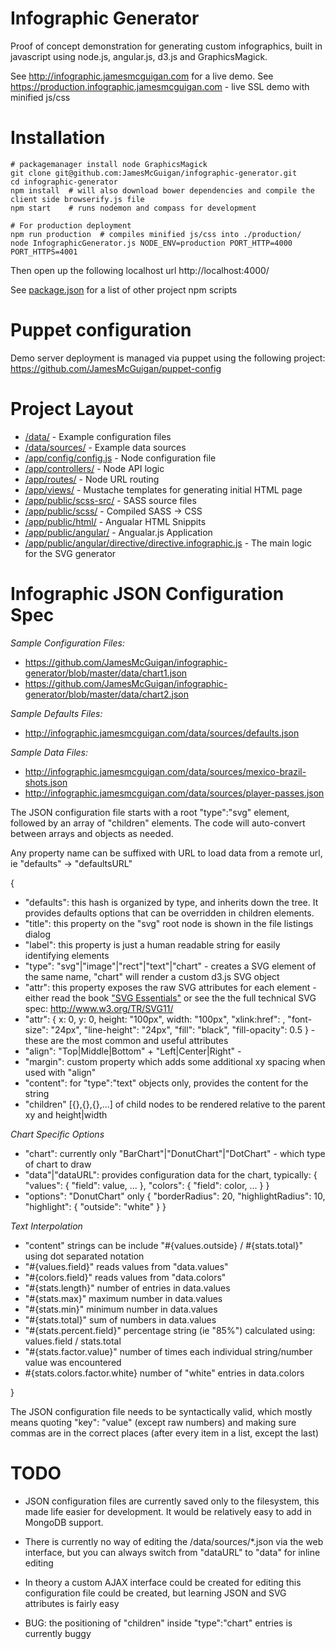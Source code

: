 Infographic Generator
=====================

Proof of concept demonstration for generating custom infographics, built in javascript using node.js, angular.js, d3.js and GraphicsMagick.

See http://infographic.jamesmcguigan.com for a live demo.
See https://production.infographic.jamesmcguigan.com - live SSL demo with minified js/css

Installation
============
<pre><code># packagemanager install node GraphicsMagick
git clone git@github.com:JamesMcGuigan/infographic-generator.git
cd infographic-generator
npm install  # will also download bower dependencies and compile the client side browserify.js file
npm start    # runs nodemon and compass for development

# For production deployment
npm run production  # compiles minified js/css into ./production/
node InfographicGenerator.js NODE_ENV=production PORT_HTTP=4000 PORT_HTTPS=4001
</code></pre>

Then open up the following localhost url
http://localhost:4000/

See [package.json](https://github.com/JamesMcGuigan/infographic-generator/blob/master/package.json) for a list of other project npm scripts


Puppet configuration
====================

Demo server deployment is managed via puppet using the following project:  
https://github.com/JamesMcGuigan/puppet-config


Project Layout
==============

- [/data/](https://github.com/JamesMcGuigan/infographic-generator/tree/master/data) - Example configuration files
- [/data/sources/](https://github.com/JamesMcGuigan/infographic-generator/tree/master/data/sources/) - Example data sources
- [/app/config/config.js](https://github.com/JamesMcGuigan/infographic-generator/tree/master/app/config/config.js) - Node configuration file
- [/app/controllers/](https://github.com/JamesMcGuigan/infographic-generator/tree/master/app/controllers/) - Node API logic
- [/app/routes/](https://github.com/JamesMcGuigan/infographic-generator/tree/master/app/routes/) - Node URL routing
- [/app/views/](https://github.com/JamesMcGuigan/infographic-generator/tree/master/app/views/) - Mustache templates for generating initial HTML page
- [/app/public/scss-src/](https://github.com/JamesMcGuigan/infographic-generator/tree/master/app/public/scss-src/) - SASS source files
- [/app/public/scss/](https://github.com/JamesMcGuigan/infographic-generator/tree/master/app/public/scss/) - Compiled SASS -> CSS
- [/app/public/html/](https://github.com/JamesMcGuigan/infographic-generator/tree/master/app/public/html/) - Angualar HTML Snippits
- [/app/public/angular/](https://github.com/JamesMcGuigan/infographic-generator/tree/master/app/public/angular/) - Angualar.js Application
- [/app/public/angular/directive/directive.infographic.js](https://github.com/JamesMcGuigan/infographic-generator/tree/master/app/public/angular/directive/directive.infographic.js) - The main logic for the SVG generator

Infographic JSON Configuration Spec
===================================

*Sample Configuration Files:*
- https://github.com/JamesMcGuigan/infographic-generator/blob/master/data/chart1.json
- https://github.com/JamesMcGuigan/infographic-generator/blob/master/data/chart2.json

*Sample Defaults Files:*
- http://infographic.jamesmcguigan.com/data/sources/defaults.json

*Sample Data Files:*
- http://infographic.jamesmcguigan.com/data/sources/mexico-brazil-shots.json
- http://infographic.jamesmcguigan.com/data/sources/player-passes.json

The JSON configuration file starts with a root "type":"svg" element, followed by an array of "children" elements. The code will auto-convert between arrays and objects as needed.

Any property name can be suffixed with URL to load data from a remote url, ie "defaults" -> "defaultsURL"

{
- "defaults":       this hash is organized by type, and inherits down the tree. It provides defaults options that can be overridden in children elements.
- "title":          this property on the "svg" root node is shown in the file listings dialog
- "label":          this property is just a human readable string for easily identifying elements
- "type":           "svg"|"image"|"rect"|"text"|"chart" - creates a SVG element of the same name, "chart" will render a custom d3.js SVG object
- "attr":           this property exposes the raw SVG attributes for each element - either read the book ["SVG Essentials"](http://read.pudn.com/downloads135/ebook/573344/OReilly-SVG-Essential.pdf) or see the the full technical SVG spec: http://www.w3.org/TR/SVG11/
- "attr":           { x: 0, y: 0, height: "100px", width: "100px", "xlink:href": <url>, "font-size": "24px", "line-height": "24px", "fill": "black", "fill-opacity": 0.5 } - these are the most common and useful attributes 
- "align":          "Top|Middle|Bottom" + "Left|Center|Right" - 
- "margin":         custom property which adds some additional xy spacing when used with "align"
- "content":        for "type":"text" objects only, provides the content for the string
- "children"        [{},{},{},...] of child nodes to be rendered relative to the parent xy and height|width  
 
*Chart Specific Options*
- "chart":          currently only "BarChart"|"DonutChart"|"DotChart" - which type of chart to draw
- "data"|"dataURL": provides configuration data for the chart, typically: { "values": { "field": value, ... }, "colors": { "field": color, ... } }
- "options":        "DonutChart" only { "borderRadius": 20, "highlightRadius": 10, "highlight": { "outside": "white" } }

*Text Interpolation*
- "content" strings can be include "#{values.outside} / #{stats.total}" using dot separated notation
- "#{values.field}" reads values from "data.values"
- "#{colors.field}" reads values from "data.colors"
- "#{stats.length}" number of entries in data.values
- "#{stats.max}"    maximum number in data.values
- "#{stats.min}"    minimum number in data.values
- "#{stats.total}"  sum of numbers in data.values
- "#{stats.percent.field}"  percentage string (ie "85%") calculated using: values.field / stats.total
- "#{stats.factor.value}"   number of times each individual string/number value was encountered 
-  #{stats.colors.factor.white} number of "white" entries in data.colors

}

The JSON configuration file needs to be syntactically valid, which mostly means quoting "key": "value" (except raw numbers) 
and making sure commas are in the correct places (after every item in a list, except the last)


TODO
====

- JSON configuration files are currently saved only to the filesystem, this made life easier for development. It would be relatively easy to add in MongoDB support.
  
- There is currently no way of editing the /data/sources/*.json via the web interface, but you can always switch from "dataURL" to "data" for inline editing

- In theory a custom AJAX interface could be created for editing this configuration file could be created, but learning JSON and SVG attributes is fairly easy 

- BUG: the positioning of "children" inside "type":"chart" entries is currently buggy